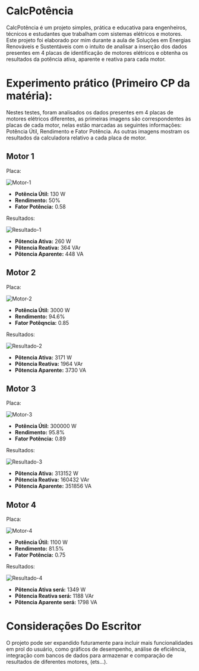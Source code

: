 # CalcPotência

CalcPotência é um projeto simples, prática e educativa para engenheiros, técnicos e estudantes que trabalham com sistemas elétricos e motores. Este projeto foi elaborado por mim durante a aula de Soluções em Energias Renováveis e Sustentáveis com o intuito de analisar a inserção dos dados presentes em 4 placas de identificação de motores elétricos e obtenha os resultados da potência ativa, aparente e reativa para cada motor.

# Experimento prático (Primeiro CP da matéria):

Nestes testes, foram analisados os dados presentes em 4 placas de motores elétricos diferentes, as primeiras imagens são correspondentes às placas de cada motor, nelas estão marcadas as seguintes informações: Potência Útil, Rendimento e Fator Potência. As outras imagens mostram os resultados da calculadora relativo a cada placa de motor.

## Motor 1
Placa:

![Motor-1](https://github.com/user-attachments/assets/8011e492-c1be-4fc8-8784-a43c325e7f2e)

- **Potência Útil:** 130 W
- **Rendimento:** 50%
- **Fator Potência:** 0.58

Resultados:

![Resultado-1](https://github.com/user-attachments/assets/cd18ff52-306d-4439-9d2b-2b8df27bf87d)

- **Pôtencia Ativa:** 260 W
- **Pôtencia Reativa:** 364 VAr
- **Pôtencia Aparente:** 448 VA

## Motor 2
Placa:

![Motor-2](https://github.com/user-attachments/assets/3650fd07-49ee-4ef8-8b45-bf46f203b450)

- **Potência Útil:** 3000 W
- **Rendimento:** 94.6%
- **Fator Potêqncia:** 0.85

Resultados:

![Resultado-2](https://github.com/user-attachments/assets/b63eb2d0-9015-4cc7-b5c1-a0d8c9afe16c)

- **Pôtencia Ativa:** 3171 W
- **Pôtencia Reativa:** 1964 VAr
- **Pôtencia Aparente:** 3730 VA

## Motor 3
Placa:

![Motor-3](https://github.com/user-attachments/assets/19165f49-b69c-40f7-9705-ff25f4ac2359)

- **Potência Útil:** 300000 W
- **Rendimento:** 95.8%
- **Fator Potência:** 0.89

Resultados:

![Resultado-3](https://github.com/user-attachments/assets/0721cb8e-7e04-4e86-84c7-29af9bdace2e)

- **Pôtencia Ativa:** 313152 W
- **Pôtencia Reativa:** 160432 VAr
- **Pôtencia Aparente:** 351856 VA

## Motor 4
Placa:

![Motor-4](https://github.com/user-attachments/assets/65d02ece-8976-46a1-b443-3af5cd0351c4)

- **Potência Útil:** 1100 W
- **Rendimento:** 81.5%
- **Fator Potência:** 0.75

Resultados:

![Resultado-4](https://github.com/user-attachments/assets/de7c263e-f666-4bf5-8a65-83428a264bb3)

- **Pôtencia Ativa será:** 1349 W
- **Pôtencia Reativa será:** 1188 VAr
- **Pôtencia Aparente será:** 1798 VA

# Considerações Do Escritor

O projeto pode ser expandido futuramente para incluir mais funcionalidades em prol do usuário, como gráficos de desempenho, análise de eficiência, integração com bancos de dados para armazenar e comparação de resultados de diferentes motores, (ets...).
